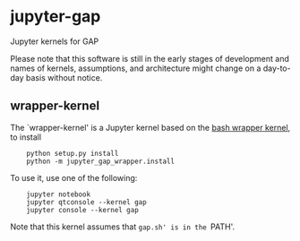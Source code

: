 # jupyter-gap
Jupyter kernels for GAP 

Please note that this software is still in the early stages of development and names of kernels, assumptions,
and architecture might change on a day-to-day basis without notice.

## wrapper-kernel

The `wrapper-kernel' is a Jupyter kernel based on the [bash wrapper kernel](https://github.com/takluyver/bash_kernel),
to install

```shell
    python setup.py install
    python -m jupyter_gap_wrapper.install
```

To use it, use one of the following:

```shell
    jupyter notebook
    jupyter qtconsole --kernel gap
    jupyter console --kernel gap
```

Note that this kernel assumes that `gap.sh' is in the `PATH'.

